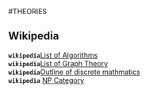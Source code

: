 #THEORIES
## Wikipedia
**`wikipedia`**[List of Algorithms](https://en.wikipedia.org/wiki/List_of_algorithms)   
**`wikipedia`**[List of Graph Theory](https://en.wikipedia.org/wiki/List_of_graph_theory_topics)   
**`wikipedia`**[Outline of discrete mathmatics](https://en.wikipedia.org/wiki/Outline_of_discrete_mathematics)  
**`wikipedia`** [NP Category](https://en.wikipedia.org/wiki/Category:NP-complete_problems)
